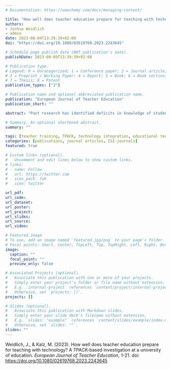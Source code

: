 ```yaml
---
# Documentation: https://wowchemy.com/docs/managing-content/

title: "How well does teacher education prepare for teaching with technology? A TPACK-based investigation at a university of education"
authors:
- Joshua Weidlich
- admin
date: 2023-08-04T13:39:39+02:00
doi: "https://doi.org/10.1080/02619768.2023.2243645"

# Schedule page publish date (NOT publication's date).
publishDate: 2023-09-09T13:39:39+02:00

# Publication type.
# Legend: 0 = Uncategorized; 1 = Conference paper; 2 = Journal article;
# 3 = Preprint / Working Paper; 4 = Report; 5 = Book; 6 = Book section;
# 7 = Thesis; 8 = Patent
publication_types: ["2"]

# Publication name and optional abbreviated publication name.
publication: "European Journal of Teacher Education"
publication_short: ""

abstract: "Past research has identified deficits in knowledge of student teachers regarding integration of technology in teaching leading to a need to investigate the efficacy of teacher training initiatives. There is a gap in understanding of developmental trajectories of these skills, as well as whether other factors moderate this. Using the TPACK-Model, the current study presents an analysis (N = 526) of a teacher training at a University of Education in Germany. Overall, results suggest trajectories where some knowledge domains are positively associated with study progress while others are not. Specifically, technology-related knowledge mostly does not show an association with study progress. However, this phenomenon is moderated by gender, suggesting that women report lower skills in technology-related dimensions and no associations with study progress. Our results illustrate the necessity to improve teacher training so that preservice teachers in general, but especially women, feel better qualified to integrate technology into the classroom."

# Summary. An optional shortened abstract.
summary: ""

tags: [teacher training, TPACK, technology integration, educational technology, classroom technology]
categories: [publications, journal articles, ISI-journals]
featured: true

# Custom links (optional).
#   Uncomment and edit lines below to show custom links.
# links:
# - name: Follow
#   url: https://twitter.com
#   icon_pack: fab
#   icon: twitter

url_pdf:
url_code:
url_dataset:
url_poster:
url_project:
url_slides:
url_source:
url_video:

# Featured image
# To use, add an image named `featured.jpg/png` to your page's folder. 
# Focal points: Smart, Center, TopLeft, Top, TopRight, Left, Right, BottomLeft, Bottom, BottomRight.
image:
  caption: ""
  focal_point: ""
  preview_only: false

# Associated Projects (optional).
#   Associate this publication with one or more of your projects.
#   Simply enter your project's folder or file name without extension.
#   E.g. `internal-project` references `content/project/internal-project/index.md`.
#   Otherwise, set `projects: []`.
projects: []

# Slides (optional).
#   Associate this publication with Markdown slides.
#   Simply enter your slide deck's filename without extension.
#   E.g. `slides: "example"` references `content/slides/example/index.md`.
#   Otherwise, set `slides: ""`.
slides: ""
---
```


Weidlich, J., & Kalz, M. (2023). How well does teacher education prepare for teaching with technology? A TPACK-based investigation at a university of education. *European Journal of Teacher Education*, 1-21. doi: https://doi.org/10.1080/02619768.2023.2243645